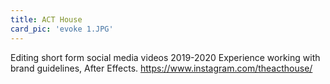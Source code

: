```yaml
---
title: ACT House
card_pic: 'evoke 1.JPG'
---
```


Editing short form social media videos 2019-2020
Experience working with brand guidelines, After Effects.
https://www.instagram.com/theacthouse/
